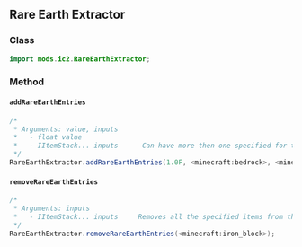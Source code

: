 ## Rare Earth Extractor

### Class

```java
import mods.ic2.RareEarthExtractor;
```

### Method

#### `addRareEarthEntries`

```java
/*
 * Arguments: value, inputs
 *   - float value
 *   - IItemStack... inputs      Can have more then one specified for the input. If so all the specified items give the same spcified value.
 */
RareEarthExtractor.addRareEarthEntries(1.0F, <minecraft:bedrock>, <minecraft:iron_block>);
```

#### `removeRareEarthEntries`

```java
/*
 * Arguments: inputs
 *   - IItemStack... inputs     Removes all the specified items from the list of items giving rare earth values.
 */
RareEarthExtractor.removeRareEarthEntries(<minecraft:iron_block>);
```